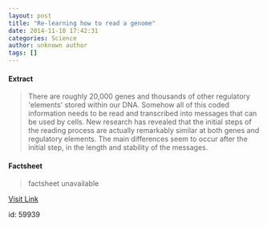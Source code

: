 ```yaml
---
layout: post
title: "Re-learning how to read a genome"
date: 2014-11-10 17:42:31
categories: Science
author: unknown author
tags: []
---
```



#### Extract
>There are roughly 20,000 genes and thousands of other regulatory 'elements' stored within our DNA. Somehow all of this coded information needs to be read and transcribed into messages that can be used by cells. New research has revealed that the initial steps of the reading process are actually remarkably similar at both genes and regulatory elements. The main differences seem to occur after the initial step, in the length and stability of the messages.

#### Factsheet
>factsheet unavailable

[Visit Link](http://feeds.sciencedaily.com/~r/sciencedaily/~3/RDORgeCuhDM/141110124231.htm)

id:   59939
